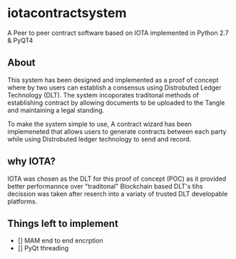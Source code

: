 # iotacontractsystem
 A Peer to peer contract software based on IOTA implemented in Python 2.7 & PyQT4 

## About 

This system has been designed and implemented as a proof of concept where by two users can establish a consensus using Distrobuted Ledger Technology (DLT). The system incoporates traditonal methods of establishing contract by allowing documents to be uploaded to the Tangle and maintaining a legal standing. 

To make the system simple to use, A contract wizard has been implemeneted that allows users to generate contracts between each party while using Distrobuted ledger technology to send and record. 

## why IOTA?
 
IOTA was chosen as the DLT for this proof of concept (POC) as it provided better performannce over "traditonal" Blockchain based DLT's tihs decission was taken after reserch into a variaty of trusted DLT developable platforms. 

## Things left to implement 

- [] MAM end to end encrption 
- [] PyQt threading 
